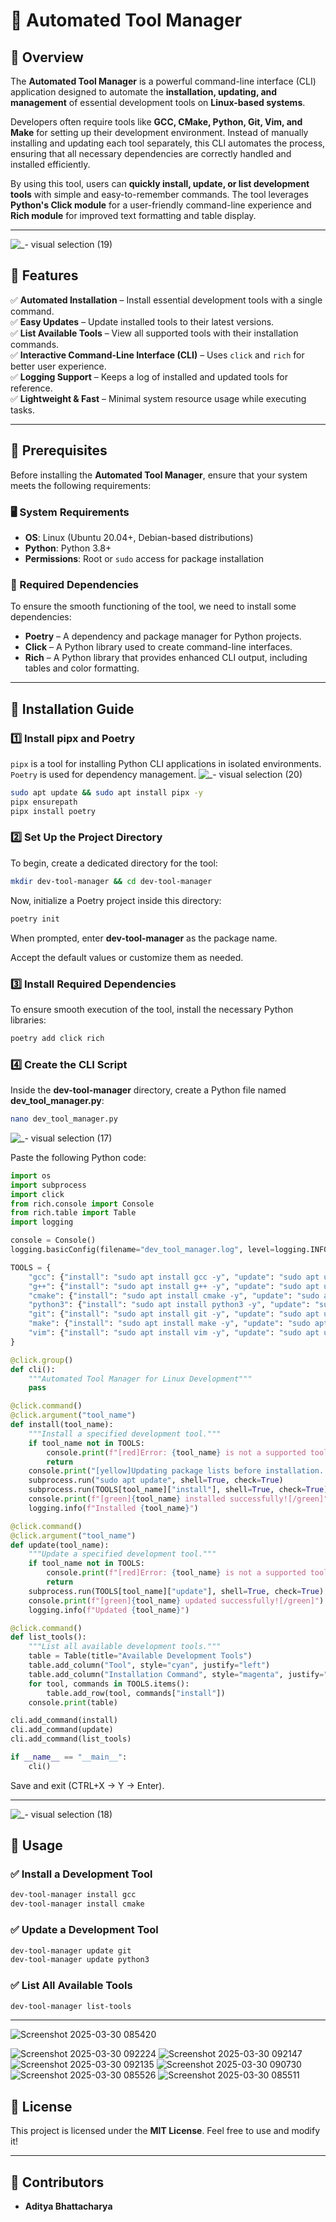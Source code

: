 


# 🚀 Automated Tool Manager

## 📌 Overview

The **Automated Tool Manager** is a powerful command-line interface (CLI) application designed to automate the **installation, updating, and management** of essential development tools on **Linux-based systems**. 

Developers often require tools like **GCC, CMake, Python, Git, Vim, and Make** for setting up their development environment. Instead of manually installing and updating each tool separately, this CLI automates the process, ensuring that all necessary dependencies are correctly handled and installed efficiently.

By using this tool, users can **quickly install, update, or list development tools** with simple and easy-to-remember commands. The tool leverages **Python's Click module** for a user-friendly command-line experience and **Rich module** for improved text formatting and table display.

---
![_- visual selection (19)](https://github.com/user-attachments/assets/bc77894f-0c99-412b-9647-bfa14173ea75)

## **📌 Features**

✅ **Automated Installation** – Install essential development tools with a single command.  
✅ **Easy Updates** – Update installed tools to their latest versions.  
✅ **List Available Tools** – View all supported tools with their installation commands.  
✅ **Interactive Command-Line Interface (CLI)** – Uses `click` and `rich` for better user experience.  
✅ **Logging Support** – Keeps a log of installed and updated tools for reference.  
✅ **Lightweight & Fast** – Minimal system resource usage while executing tasks.  

---

## **📌 Prerequisites**

Before installing the **Automated Tool Manager**, ensure that your system meets the following requirements:

### **🖥 System Requirements**
- **OS**: Linux (Ubuntu 20.04+, Debian-based distributions)
- **Python**: Python 3.8+
- **Permissions**: Root or `sudo` access for package installation

### **🔹 Required Dependencies**
To ensure the smooth functioning of the tool, we need to install some dependencies:

- **Poetry** – A dependency and package manager for Python projects.
- **Click** – A Python library used to create command-line interfaces.
- **Rich** – A Python library that provides enhanced CLI output, including tables and color formatting.

---

## **📌 Installation Guide**

### **1️⃣ Install pipx and Poetry**
`pipx` is a tool for installing Python CLI applications in isolated environments. `Poetry` is used for dependency management.
![_- visual selection (20)](https://github.com/user-attachments/assets/692b3ef4-8075-4643-9241-633d0ae12ac2)

```bash
sudo apt update && sudo apt install pipx -y
pipx ensurepath
pipx install poetry
```

### **2️⃣ Set Up the Project Directory**
To begin, create a dedicated directory for the tool:

```bash
mkdir dev-tool-manager && cd dev-tool-manager
```

Now, initialize a Poetry project inside this directory:

```bash
poetry init
```

When prompted, enter **dev-tool-manager** as the package name.

Accept the default values or customize them as needed.

### **3️⃣ Install Required Dependencies**
To ensure smooth execution of the tool, install the necessary Python libraries:

```bash
poetry add click rich
```

### **4️⃣ Create the CLI Script**
Inside the **dev-tool-manager** directory, create a Python file named **dev_tool_manager.py**:

```bash
nano dev_tool_manager.py
```
![_- visual selection (17)](https://github.com/user-attachments/assets/4606cdd7-9e77-4b97-9a3f-cd97d3b68ba4)

Paste the following Python code:

```python
import os
import subprocess
import click
from rich.console import Console
from rich.table import Table
import logging

console = Console()
logging.basicConfig(filename="dev_tool_manager.log", level=logging.INFO, format="%(asctime)s - %(message)s")

TOOLS = {
    "gcc": {"install": "sudo apt install gcc -y", "update": "sudo apt upgrade gcc -y"},
    "g++": {"install": "sudo apt install g++ -y", "update": "sudo apt upgrade g++ -y"},
    "cmake": {"install": "sudo apt install cmake -y", "update": "sudo apt upgrade cmake -y"},
    "python3": {"install": "sudo apt install python3 -y", "update": "sudo apt upgrade python3 -y"},
    "git": {"install": "sudo apt install git -y", "update": "sudo apt upgrade git -y"},
    "make": {"install": "sudo apt install make -y", "update": "sudo apt upgrade make -y"},
    "vim": {"install": "sudo apt install vim -y", "update": "sudo apt upgrade vim -y"}
}

@click.group()
def cli():
    """Automated Tool Manager for Linux Development"""
    pass

@click.command()
@click.argument("tool_name")
def install(tool_name):
    """Install a specified development tool."""
    if tool_name not in TOOLS:
        console.print(f"[red]Error: {tool_name} is not a supported tool.[/red]")
        return
    console.print("[yellow]Updating package lists before installation...[/yellow]")
    subprocess.run("sudo apt update", shell=True, check=True)
    subprocess.run(TOOLS[tool_name]["install"], shell=True, check=True)
    console.print(f"[green]{tool_name} installed successfully![/green]")
    logging.info(f"Installed {tool_name}")

@click.command()
@click.argument("tool_name")
def update(tool_name):
    """Update a specified development tool."""
    if tool_name not in TOOLS:
        console.print(f"[red]Error: {tool_name} is not a supported tool.[/red]")
        return
    subprocess.run(TOOLS[tool_name]["update"], shell=True, check=True)
    console.print(f"[green]{tool_name} updated successfully![/green]")
    logging.info(f"Updated {tool_name}")

@click.command()
def list_tools():
    """List all available development tools."""
    table = Table(title="Available Development Tools")
    table.add_column("Tool", style="cyan", justify="left")
    table.add_column("Installation Command", style="magenta", justify="left")
    for tool, commands in TOOLS.items():
        table.add_row(tool, commands["install"])
    console.print(table)

cli.add_command(install)
cli.add_command(update)
cli.add_command(list_tools)

if __name__ == "__main__":
    cli()
```

Save and exit (CTRL+X → Y → Enter).

---
![_- visual selection (18)](https://github.com/user-attachments/assets/33e99f32-0a8a-4d59-8180-78422d9c93c6)

## **📌 Usage**

### **✅ Install a Development Tool**
```bash
dev-tool-manager install gcc
dev-tool-manager install cmake
```

### **✅ Update a Development Tool**
```bash
dev-tool-manager update git
dev-tool-manager update python3
```

### **✅ List All Available Tools**
```bash
dev-tool-manager list-tools
```

---
![Screenshot 2025-03-30 085420](https://github.com/user-attachments/assets/fb770ce2-835c-406e-9f31-3cb3c3183021)

![Screenshot 2025-03-30 092224](https://github.com/user-attachments/assets/e8eaa903-7b5a-4d98-9a35-94e888e678c6)
![Screenshot 2025-03-30 092147](https://github.com/user-attachments/assets/a043ec45-1cb9-483d-b8e3-b6b45a1bc35a)
![Screenshot 2025-03-30 092135](https://github.com/user-attachments/assets/23d027ba-28a8-41fe-8c90-2d036ec4c427)
![Screenshot 2025-03-30 090730](https://github.com/user-attachments/assets/aae3343b-0db6-491a-bfc4-a0ed6d582eac)
![Screenshot 2025-03-30 085526](https://github.com/user-attachments/assets/ba256de6-a96f-485f-9b9f-55c2ac99f4b9)
![Screenshot 2025-03-30 085511](https://github.com/user-attachments/assets/3a6241ab-1be7-477c-8136-055f47e4063c)

## **📌 License**

This project is licensed under the **MIT License**. Feel free to use and modify it!

---

## **👥 Contributors**

- **Aditya Bhattacharya** 


